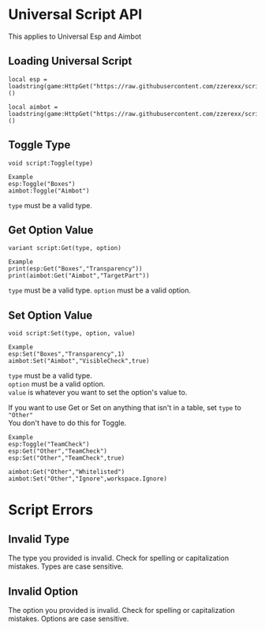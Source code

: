 # Universal Script API  
This applies to Universal Esp and Aimbot  
  
## Loading Universal Script  
```
local esp = loadstring(game:HttpGet("https://raw.githubusercontent.com/zzerexx/scripts/main/UniversalEsp.lua"))()

local aimbot = loadstring(game:HttpGet("https://raw.githubusercontent.com/zzerexx/scripts/main/UniversalAimbot.lua"))()
```  
  
## Toggle Type  
```
void script:Toggle(type)

Example
esp:Toggle("Boxes")
aimbot:Toggle("Aimbot")
```  
`type` must be a valid type.  
  
## Get Option Value  
```
variant script:Get(type, option)

Example
print(esp:Get("Boxes","Transparency"))
print(aimbot:Get("Aimbot","TargetPart"))
```  
`type` must be a valid type. 
`option` must be a valid option.  
  
## Set Option Value  
```
void script:Set(type, option, value)

Example
esp:Set("Boxes","Transparency",1)
aimbot:Set("Aimbot","VisibleCheck",true)
```  
`type` must be a valid type.  
`option` must be a valid option.  
`value` is whatever you want to set the option's value to.  
  
If you want to use Get or Set on anything that isn't in a table, set `type` to `"Other"`  
You don't have to do this for Toggle.  
```
Example
esp:Toggle("TeamCheck")
esp:Get("Other","TeamCheck")
esp:Set("Other","TeamCheck",true)

aimbot:Get("Other","Whitelisted")
aimbot:Set("Other","Ignore",workspace.Ignore)
```  
  
# Script Errors  

## Invalid Type  
The type you provided is invalid. Check for spelling or capitalization mistakes. Types are case sensitive.  
  
## Invalid Option  
The option you provided is invalid. Check for spelling or capitalization mistakes. Options are case sensitive.  
